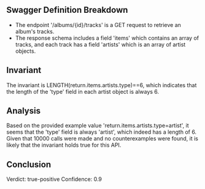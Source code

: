 ## Swagger Definition Breakdown
- The endpoint '/albums/{id}/tracks' is a GET request to retrieve an album's tracks.
- The response schema includes a field 'items' which contains an array of tracks, and each track has a field 'artists' which is an array of artist objects.

## Invariant
The invariant is LENGTH(return.items.artists.type)==6, which indicates that the length of the 'type' field in each artist object is always 6.

## Analysis
Based on the provided example value 'return.items.artists.type=artist', it seems that the 'type' field is always 'artist', which indeed has a length of 6. Given that 10000 calls were made and no counterexamples were found, it is likely that the invariant holds true for this API.

## Conclusion
Verdict: true-positive
Confidence: 0.9
